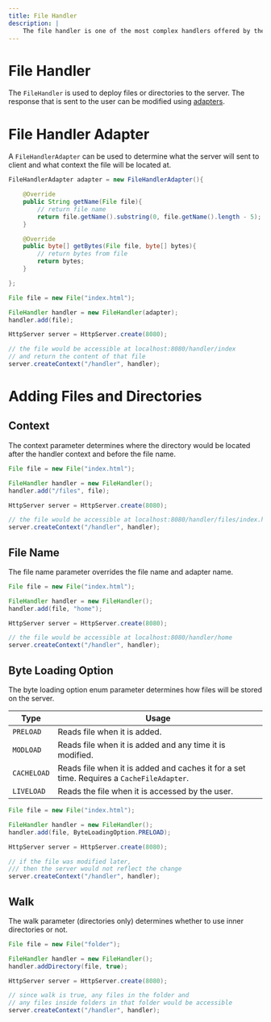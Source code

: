 ```yaml
---
title: File Handler
description: |
    The file handler is one of the most complex handlers offered by the simple http server library. This handler allowes easy access to files and directories; and control over the location and output of those files.
---
```


# File Handler

The `FileHandler` is used to deploy files or directories to the server. The response that is sent to the user can be modified using [adapters](#file-handler-adapter).

# File Handler Adapter

A `FileHandlerAdapter` can be used to determine what the server will sent to client and what context the file will be located at.

```java
FileHandlerAdapter adapter = new FileHandlerAdapter(){

    @Override
    public String getName(File file){
        // return file name
        return file.getName().substring(0, file.getName().length - 5);
    }

    @Override
    public byte[] getBytes(File file, byte[] bytes){
        // return bytes from file
        return bytes;
    }

};

File file = new File("index.html");

FileHandler handler = new FileHandler(adapter);
handler.add(file);

HttpServer server = HttpServer.create(8080);

// the file would be accessible at localhost:8080/handler/index
// and return the content of that file
server.createContext("/handler", handler);
```

# Adding Files and Directories

## Context

The context parameter determines where the directory would be located after the handler context and before the file name.

```java
File file = new File("index.html");

FileHandler handler = new FileHandler();
handler.add("/files", file);

HttpServer server = HttpServer.create(8080);

// the file would be accessible at localhost:8080/handler/files/index.html
server.createContext("/handler", handler);
```

## File Name

The file name parameter overrides the file name and adapter name.

```java
File file = new File("index.html");

FileHandler handler = new FileHandler();
handler.add(file, "home");

HttpServer server = HttpServer.create(8080);

// the file would be accessible at localhost:8080/handler/home
server.createContext("/handler", handler);
```

## Byte Loading Option

The byte loading option enum parameter determines how files will be stored on the server.

|Type|Usage|
|---|---|
|`PRELOAD`|Reads file when it is added.|
|`MODLOAD`|Reads file when it is added and any time it is modified.|
|`CACHELOAD`|Reads file when it is added and caches it for a set time. Requires a `CacheFileAdapter`.|
|`LIVELOAD`|Reads the file when it is accessed by the user.|

```java
File file = new File("index.html");

FileHandler handler = new FileHandler();
handler.add(file, ByteLoadingOption.PRELOAD);

HttpServer server = HttpServer.create(8080);

// if the file was modified later,
/// then the server would not reflect the change
server.createContext("/handler", handler);
```

## Walk

The walk parameter (directories only) determines whether to use inner directories or not.

```java
File file = new File("folder");

FileHandler handler = new FileHandler();
handler.addDirectory(file, true);

HttpServer server = HttpServer.create(8080);

// since walk is true, any files in the folder and
// any files inside folders in that folder would be accessible
server.createContext("/handler", handler);
```